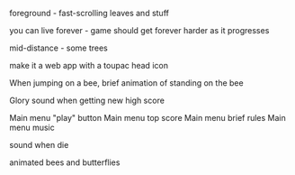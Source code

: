 
foreground - fast-scrolling leaves and stuff


you can live forever - game should get forever harder as it progresses


mid-distance - some trees

make it a web app
  with a toupac head icon

When jumping on a bee, brief animation of standing on the bee

Glory sound when getting new high score


Main menu "play" button
Main menu top score
Main menu brief rules
Main menu music

sound when die

animated bees and butterflies